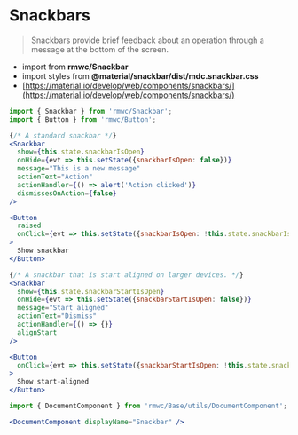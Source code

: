 # Snackbars

> Snackbars provide brief feedback about an operation through a message at the bottom of the screen.

- import from **rmwc/Snackbar**  
- import styles from **@material/snackbar/dist/mdc.snackbar.css**
- [https://material.io/develop/web/components/snackbars/](https://material.io/develop/web/components/snackbars/)

```jsx render
import { Snackbar } from 'rmwc/Snackbar';
import { Button } from 'rmwc/Button';

{/* A standard snackbar */}
<Snackbar
  show={this.state.snackbarIsOpen}
  onHide={evt => this.setState({snackbarIsOpen: false})}
  message="This is a new message"
  actionText="Action"
  actionHandler={() => alert('Action clicked')}
  dismissesOnAction={false}
/>

<Button
  raised
  onClick={evt => this.setState({snackbarIsOpen: !this.state.snackbarIsOpen})}
>
  Show snackbar
</Button>

{/* A snackbar that is start aligned on larger devices. */}
<Snackbar
  show={this.state.snackbarStartIsOpen}
  onHide={evt => this.setState({snackbarStartIsOpen: false})}
  message="Start aligned"
  actionText="Dismiss"
  actionHandler={() => {}}
  alignStart
/>

<Button
  onClick={evt => this.setState({snackbarStartIsOpen: !this.state.snackbarStartIsOpen})}
>
  Show start-aligned
</Button>
```

```jsx renderOnly
import { DocumentComponent } from 'rmwc/Base/utils/DocumentComponent';

<DocumentComponent displayName="Snackbar" />
```
